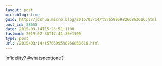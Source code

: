 ```yaml
---
layout: post
microblog: true
guid: http://joshua.micro.blog/2015/03/14/t576599598266863616.html
post_id: 38658
date: 2015-03-14T15:23:51+1100
lastmod: 2019-07-30T17:41:36+1100
type: post
url: /2015/03/14/t576599598266863616.html
---
```

Infidelity? #whatsnexttone?
